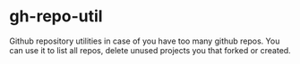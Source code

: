 # gh-repo-util
Github repository utilities in case of you have too many github repos.  You can use it to list all repos, delete unused projects you that forked or created.  
